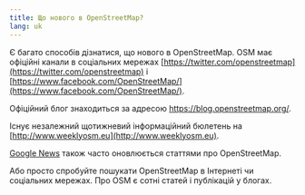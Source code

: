 ```yaml
---
title: Що нового в OpenStreetMap?
lang: uk
---
```


Є багато способів дізнатися, що нового в OpenStreetMap. OSM має офіційні канали в соціальних мережах [https://twitter.com/openstreetmap](https://twitter.com/openstreetmap) і [https://www.facebook.com/OpenStreetMap/](https://www.facebook.com/OpenStreetMap/).

Офіційний блог знаходиться за адресою <https://blog.openstreetmap.org/>.

Існує незалежний щотижневий інформаційний бюлетень на [http://www.weeklyosm.eu](http://www.weeklyosm.eu).

[Google News](https://news.google.com/news/search/section/q/openstreetmap/openstreetmap?hl=en&gl=US&ned=us) також часто оновлюється статтями про OpenStreetMap.

Або просто спробуйте пошукати OpenStreetMap в Інтернеті чи соціальних мережах. Про OSM є сотні статей і публікацій у блогах.
